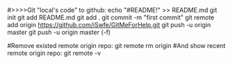 #>>>>Git "local's code" to github:
echo "#README!" >> README.md
git init
git add README.md
git add .
git commit -m "first commit"
git remote add origin https://github.com/iSwfe/GitMeForHelp.git
git push -u origin master
git push -u origin master (-f)


#Remove existed remote origin repo: 
git remote rm origin
#And show recent remote origin repo:
git remote -v
